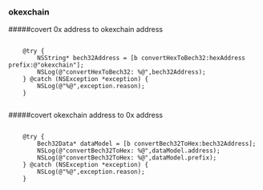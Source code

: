 ### okexchain 


#####covert 0x address to okexchain address


```

    @try {
        NSString* bech32Address = [b convertHexToBech32:hexAddress prefix:@"okexchain"];
        NSLog(@"convertHexToBech32: %@",bech32Address);
    } @catch (NSException *exception) {
        NSLog(@"%@",exception.reason);
    }
    
```    
    
#####covert okexchain address to 0x address


```

    @try {
        Bech32Data* dataModel = [b convertBech32ToHex:bech32Address];
        NSLog(@"convertBech32ToHex: %@",dataModel.address);
        NSLog(@"convertBech32ToHex: %@",dataModel.prefix);
    } @catch (NSException *exception) {
        NSLog(@"%@",exception.reason);
    }
    
```